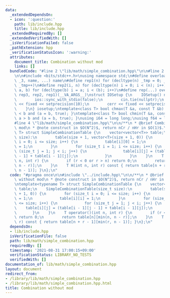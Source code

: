 ```yaml
---
data:
  _extendedDependsOn:
  - icon: ':question:'
    path: lib/include.hpp
    title: lib/include.hpp
  _extendedRequiredBy: []
  _extendedVerifiedWith: []
  _isVerificationFailed: false
  _pathExtension: hpp
  _verificationStatusIcon: ':warning:'
  attributes:
    document_title: Combination without mod
    links: []
  bundledCode: "#line 2 \"lib/math/simple_combination.hpp\"\n\n#line 2 \"lib/include.hpp\"\
    \n\n#include <bits/stdc++.h>\nusing namespace std;\n#define overload3(_1, _2,\
    \ _3, name, ...) name\n#define rep1(n) for (decltype(n) _tmp = 0; _tmp < (n);\
    \ _tmp++)\n#define rep2(i, n) for (decltype(n) i = 0; i < (n); i++)\n#define rep3(i,\
    \ a, b) for (decltype(b) i = a; i < (b); i++)\n#define rep(...) overload3(__VA_ARGS__,\
    \ rep3, rep2, rep1)(__VA_ARGS__)\nstruct IOSetup {\n    IOSetup() noexcept {\n\
    \        ios::sync_with_stdio(false);\n        cin.tie(nullptr);\n        cout\
    \ << fixed << setprecision(10);\n        cerr << fixed << setprecision(10);\n\
    \    }\n} iosetup;\ntemplate<class T> bool chmax(T &a, const T &b) { return a\
    \ < b and (a = b, true); }\ntemplate<class T> bool chmin(T &a, const T &b) { return\
    \ a > b and (a = b, true); }\nusing i64 = long long;\nusing f64 = long double;\n\
    #line 4 \"lib/math/simple_combination.hpp\"\n\n/**\n * @brief Combination without\
    \ mod\n * @note construct in $O(N^2)$, return nCr / nHr in $O(1)$.\n */\n\ntemplate<typename\
    \ T> struct SimpleCombinationTable {\n    vector<vector<T>> table;\n    SimpleCombinationTable(size_t\
    \ size):\n        table(size + 1, vector<T>(size + 1, 0)) {\n        for (size_t\
    \ i = 0; i <= size; i++) {\n            table[i][0] = 1;\n            table[i][i]\
    \ = 1;\n        }\n        for (size_t i = 1; i <= size; i++) {\n            for\
    \ (size_t j = 1; j < i; j++) {\n                table[i][j] = (table[i - 1][j\
    \ - 1] + table[i - 1][j]);\n            }\n        }\n    }\n    T operator()(int\
    \ n, int r) {\n        if (r < 0 or r > n) return 0;\n        return table[n][min(n,\
    \ n - r)];\n    }\n    T H(int n, int r) const { return table[n + r - 1][min(r,\
    \ n - 1)]; }\n};\n"
  code: "#pragma once\n\n#include \"../include.hpp\"\n\n/**\n * @brief Combination\
    \ without mod\n * @note construct in $O(N^2)$, return nCr / nHr in $O(1)$.\n */\n\
    \ntemplate<typename T> struct SimpleCombinationTable {\n    vector<vector<T>>\
    \ table;\n    SimpleCombinationTable(size_t size):\n        table(size + 1, vector<T>(size\
    \ + 1, 0)) {\n        for (size_t i = 0; i <= size; i++) {\n            table[i][0]\
    \ = 1;\n            table[i][i] = 1;\n        }\n        for (size_t i = 1; i\
    \ <= size; i++) {\n            for (size_t j = 1; j < i; j++) {\n            \
    \    table[i][j] = (table[i - 1][j - 1] + table[i - 1][j]);\n            }\n \
    \       }\n    }\n    T operator()(int n, int r) {\n        if (r < 0 or r > n)\
    \ return 0;\n        return table[n][min(n, n - r)];\n    }\n    T H(int n, int\
    \ r) const { return table[n + r - 1][min(r, n - 1)]; }\n};\n"
  dependsOn:
  - lib/include.hpp
  isVerificationFile: false
  path: lib/math/simple_combination.hpp
  requiredBy: []
  timestamp: '2021-08-31 17:00:15+09:00'
  verificationStatus: LIBRARY_NO_TESTS
  verifiedWith: []
documentation_of: lib/math/simple_combination.hpp
layout: document
redirect_from:
- /library/lib/math/simple_combination.hpp
- /library/lib/math/simple_combination.hpp.html
title: Combination without mod
---
```

